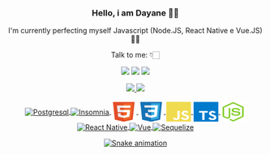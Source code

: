 <div align="center">

### Hello, i am Dayane 🌻🦋

 I'm currently perfecting myself Javascript (Node.JS, React Native e Vue.JS) 👩‍💻
 
 Talk to me: 👇🏻

 <a href="https://discord.gg/daygorgonha#4231" target="_blank"><img src="https://img.shields.io/badge/Discord-7289DA?style=for-the-badge&logo=discord&logoColor=white" target="_blank"></a> 
 <a href = "mailto:dayanebismark18@gmail.com"><img src="https://img.shields.io/badge/-Gmail-%23333?style=for-the-badge&logo=gmail&logoColor=white" target="_blank"></a>
 <a href="https://www.linkedin.com/in/dayanegorgonha/" target="_blank"><img src="https://img.shields.io/badge/-LinkedIn-%230077B5?style=for-the-badge&logo=linkedin&logoColor=white" target="_blank"></a> 

 </div>


<div align="center">
  <a href="https://github.com/daygorgonha">
  <img height="180em" src="https://github-readme-stats.vercel.app/api?username=daygorgonha&show_icons=true&theme=synthwave&include_all_commits=true&count_private=true"/>
  <img height="180em" src="https://github-readme-stats.vercel.app/api/top-langs/?username=daygorgonha&layout=compact&langs_count=7&theme=synthwave"/>

<div style="display: inline_block"><br>
  <img align="center" alt="Postgresql" height="60" width="70" src="https://upload.wikimedia.org/wikipedia/commons/2/29/Postgresql_elephant.svg"/>
  <img align="center" alt="Insomnia" height="40" width="40" src="https://seeklogo.com/images/I/insomnia-logo-A35E09EB19-seeklogo.com.png" />
  <img align="center" alt="HTML" height="40" width="50" src="https://raw.githubusercontent.com/devicons/devicon/master/icons/html5/html5-original.svg">
  <img align="center" alt="CSS" height="40" width="50" src="https://raw.githubusercontent.com/devicons/devicon/master/icons/css3/css3-original.svg">
  <img align="center" alt="Js" height="40" width="50" src="https://raw.githubusercontent.com/devicons/devicon/master/icons/javascript/javascript-plain.svg">
  <img align="center" alt="Ts" height="40" width="50" src="https://raw.githubusercontent.com/devicons/devicon/master/icons/typescript/typescript-plain.svg">
  <img align="center" alt="Node" height="40" width="50" src="https://raw.githubusercontent.com/devicons/devicon/master/icons/nodejs/nodejs-plain.svg">
  <img align="center" alt="React Native" height="40" width="50" src="https://cdn4.iconfinder.com/data/icons/logos-3/600/React.js_logo-512.png"></img>
  <img align="center" alt="Vue" height="40" width="50" src="https://upload.wikimedia.org/wikipedia/commons/thumb/9/95/Vue.js_Logo_2.svg/512px-Vue.js_Logo_2.svg.png?20170919082558">
  <img align="center" alt="Sequelize" height="40" width="50" src="https://seeklogo.com/images/S/sequelize-logo-9A5075DB9F-seeklogo.com.png">
  
 
  
 
  
 ![Snake animation](https://github.com/daygorgonha/daygorgonha/blob/output/github-contribution-grid-snake.svg)